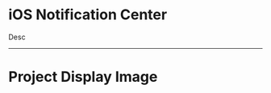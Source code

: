 # iOS Notification Center
Desc
<hr/>

# Project Display Image

<p>
  
<a href="https://github.com/erdenmustafa/ios_notification_center/blob/main/Screen/1.png" target="_blank">
  
<a href="https://github.com/erdenmustafa/ios_notification_center/blob/main/Screen/2.png" target="_blank">

  
<a href="https://github.com/erdenmustafa/ios_notification_center/blob/main/Screen/3.png" target="_blank">

</p>  


